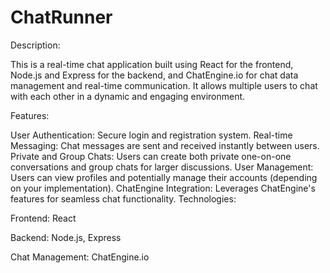 # ChatRunner

Description:      

This is a real-time chat application built using React for the frontend, Node.js and Express for the backend, and ChatEngine.io for chat data management and real-time communication. It allows multiple users to chat with each other in a dynamic and engaging environment.

Features:

User Authentication: Secure login and registration system.
Real-time Messaging: Chat messages are sent and received instantly between users.
Private and Group Chats: Users can create both private one-on-one conversations and group chats for larger discussions.
User Management: Users can view profiles and potentially manage their accounts (depending on your implementation).
ChatEngine Integration: Leverages ChatEngine's features for seamless chat functionality.
Technologies:

Frontend: React

Backend: Node.js, Express

Chat Management: ChatEngine.io
